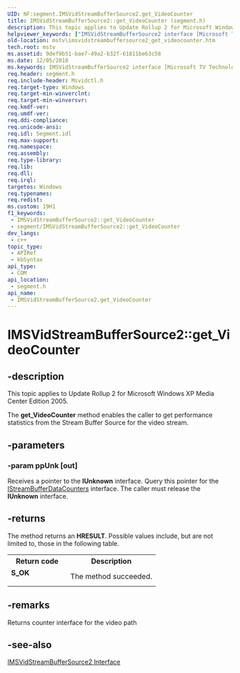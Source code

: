 ```yaml
---
UID: NF:segment.IMSVidStreamBufferSource2.get_VideoCounter
title: IMSVidStreamBufferSource2::get_VideoCounter (segment.h)
description: This topic applies to Update Rollup 2 for Microsoft Windows XP Media Center Edition 2005.
helpviewer_keywords: ["IMSVidStreamBufferSource2 interface [Microsoft TV Technologies]","get_VideoCounter method","IMSVidStreamBufferSource2.get_VideoCounter","IMSVidStreamBufferSource2::get_VideoCounter","IMSVidStreamBufferSource2get_VideoCounter","get_VideoCounter","get_VideoCounter method [Microsoft TV Technologies]","get_VideoCounter method [Microsoft TV Technologies]","IMSVidStreamBufferSource2 interface","mstv.imsvidstreambuffersource2_get_videocounter","segment/IMSVidStreamBufferSource2::get_VideoCounter"]
old-location: mstv\imsvidstreambuffersource2_get_videocounter.htm
tech.root: mstv
ms.assetid: 9def9b51-bae7-49a2-b32f-61811be63c58
ms.date: 12/05/2018
ms.keywords: IMSVidStreamBufferSource2 interface [Microsoft TV Technologies],get_VideoCounter method, IMSVidStreamBufferSource2.get_VideoCounter, IMSVidStreamBufferSource2::get_VideoCounter, IMSVidStreamBufferSource2get_VideoCounter, get_VideoCounter, get_VideoCounter method [Microsoft TV Technologies], get_VideoCounter method [Microsoft TV Technologies],IMSVidStreamBufferSource2 interface, mstv.imsvidstreambuffersource2_get_videocounter, segment/IMSVidStreamBufferSource2::get_VideoCounter
req.header: segment.h
req.include-header: Msvidctl.h
req.target-type: Windows
req.target-min-winverclnt: 
req.target-min-winversvr: 
req.kmdf-ver: 
req.umdf-ver: 
req.ddi-compliance: 
req.unicode-ansi: 
req.idl: Segment.idl
req.max-support: 
req.namespace: 
req.assembly: 
req.type-library: 
req.lib: 
req.dll: 
req.irql: 
targetos: Windows
req.typenames: 
req.redist: 
ms.custom: 19H1
f1_keywords:
 - IMSVidStreamBufferSource2::get_VideoCounter
 - segment/IMSVidStreamBufferSource2::get_VideoCounter
dev_langs:
 - c++
topic_type:
 - APIRef
 - kbSyntax
api_type:
 - COM
api_location:
 - segment.h
api_name:
 - IMSVidStreamBufferSource2.get_VideoCounter
---
```


# IMSVidStreamBufferSource2::get_VideoCounter


## -description

This topic applies to Update Rollup 2 for Microsoft Windows XP Media Center Edition 2005.
        



The <b>get_VideoCounter</b> method enables the caller to get performance statistics from the Stream Buffer Source for the video stream.

## -parameters

### -param ppUnk [out]

Receives a pointer to the <b>IUnknown</b> interface. Query this pointer for the <a href="https://docs.microsoft.com/previous-versions/windows/desktop/api/sbe/nn-sbe-istreambufferdatacounters">IStreamBufferDataCounters</a> interface. The caller must release the <b>IUnknown</b> interface.

## -returns

The method returns an <b>HRESULT</b>. Possible values include, but are not limited to, those in the following table.

<table>
<tr>
<th>Return code</th>
<th>Description</th>
</tr>
<tr>
<td width="40%">
<dl>
<dt><b>S_OK</b></dt>
</dl>
</td>
<td width="60%">
The method succeeded.

</td>
</tr>
</table>

## -remarks

Returns counter interface for the video path

## -see-also

<a href="https://docs.microsoft.com/windows/desktop/api/segment/nn-segment-imsvidstreambuffersource2">IMSVidStreamBufferSource2 Interface</a>

